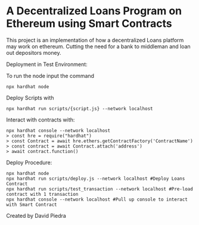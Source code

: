 # A Decentralized Loans Program on Ethereum using Smart Contracts
This project is an implementation of how a decentralized Loans platform may work on ethereum. Cutting the need for a bank to middleman and loan out depositors money.



Deployment in Test Environment:

To run the node input the command
```shell
npx hardhat node
```

Deploy Scripts with
```shell
npx hardhat run scripts/{script.js} --network localhost
```

Interact with contracts with:
```shell
npx hardhat console --network localhost
> const hre = require("hardhat")
> const Contract = await hre.ethers.getContractFactory('ContractName')
> const contract = await Contract.attach('address')
> await contract.function()
```


Deploy Procedure:
```shell
npx hardhat node
npx hardhat run scripts/deploy.js --network localhost #Deploy Loans Contract
npx hardhat run scripts/test_transaction --network localhost #Pre-load contract with 1 transaction
npx hardhat console --network localhost #Pull up console to interact with Smart Contract
```
Created by David Piedra